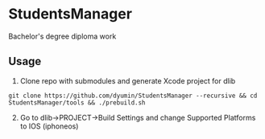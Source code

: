 # StudentsManager
Bachelor's degree diploma work

## Usage

1. Clone repo with submodules and generate Xcode project for dlib
```
git clone https://github.com/dyumin/StudentsManager --recursive && cd StudentsManager/tools && ./prebuild.sh
```
2. Go to dlib->PROJECT->Build Settings and change Supported Platforms to IOS (iphoneos)

